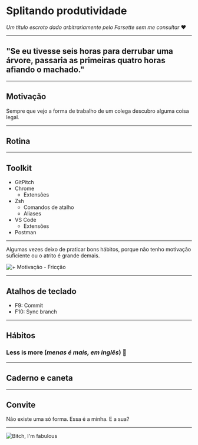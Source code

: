 # Splitando produtividade

*Um título escroto dado arbitrariamente pelo Farsette sem me consultar* ❤️

---

## "Se eu tivesse seis horas para derrubar uma árvore, passaria as primeiras quatro horas afiando o machado."

---

## Motivação

Sempre que vejo a forma de trabalho de um colega descubro alguma coisa legal.

---

## Rotina

---

## Toolkit

* GitPitch
* Chrome
    * Extensões
* Zsh
    * Comandos de atalho
    * Aliases
* VS Code
    * Extensões
* Postman

---

Algumas vezes deixo de praticar bons hábitos, porque não tenho motivação suficiente ou o atrito é grande demais.

![+ Motivação - Fricção](https://www.e-reading.club/illustrations/1041/1041207-_3.jpg)

---

## Atalhos de teclado
* F9: Commit
* F10: Sync branch

---

## Hábitos

### Less is more (*menas é mais, em inglês*) 💃

---

## Caderno e caneta

---

## Convite

Não existe uma só forma.
Essa é a minha.
E a sua?

---

![Bitch, I'm fabulous](https://media.giphy.com/media/3o6gDVQrPvaOXb8T2o/giphy.gif)